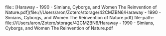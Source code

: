 file:: [Haraway - 1990 - Simians, Cyborgs, and Women The Reinvention of Nature.pdf](file:///Users/aron/Zotero/storage/42CMZBN6/Haraway - 1990 - Simians, Cyborgs, and Women The Reinvention of Nature.pdf)
file-path:: file:///Users/aron/Zotero/storage/42CMZBN6/Haraway - 1990 - Simians, Cyborgs, and Women The Reinvention of Nature.pdf
